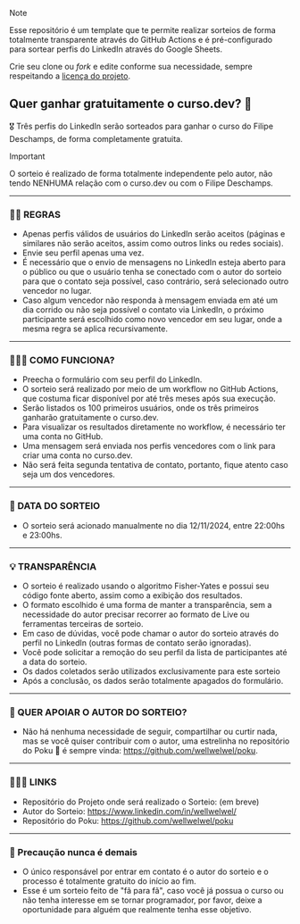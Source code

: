 > [!NOTE]
> Esse repositório é um template que te permite realizar sorteios de forma totalmente transparente através do GitHub Actions e é pré-configurado para sortear perfis do LinkedIn através do Google Sheets.
>
> Crie seu clone ou _fork_ e edite conforme sua necessidade, sempre respeitando a [licença do projeto](https://github.com/wellwelwel/google-forms-giveaway-template/blob/main/LICENSE).

## Quer ganhar gratuitamente o curso.dev? 🙌

🎖️ Três perfis do LinkedIn serão sorteados para ganhar o curso do Filipe Deschamps, de forma completamente gratuita.

> [!IMPORTANT]
> O sorteio é realizado de forma totalmente independente pelo autor, não tendo NENHUMA relação com o curso.dev ou com o Filipe Deschamps.

---

### 🧑‍⚖️ REGRAS

- Apenas perfis válidos de usuários do LinkedIn serão aceitos (páginas e similares não serão aceitos, assim como outros links ou redes sociais).
- Envie seu perfil apenas uma vez.
- É necessário que o envio de mensagens no LinkedIn esteja aberto para o público ou que o usuário tenha se conectado com o autor do sorteio para que o contato seja possível, caso contrário, será selecionado outro vencedor no lugar.
- Caso algum vencedor não responda à mensagem enviada em até um dia corrido ou não seja possível o contato via LinkedIn, o próximo participante será escolhido como novo vencedor em seu lugar, onde a mesma regra se aplica recursivamente.

---

### 🧙🏻‍♂️ COMO FUNCIONA?

- Preecha o formulário com seu perfil do LinkedIn.
- O sorteio será realizado por meio de um workflow no GitHub Actions, que costuma ficar disponível por até três meses após sua execução.
- Serão listados os 100 primeiros usuários, onde os três primeiros ganharão gratuitamente o curso.dev.
- Para visualizar os resultados diretamente no workflow, é necessário ter uma conta no GitHub.
- Uma mensagem será enviada nos perfis vencedores com o link para criar uma conta no curso.dev.
- Não será feita segunda tentativa de contato, portanto, fique atento caso seja um dos vencedores.

---

### 📆 DATA DO SORTEIO

- O sorteio será acionado manualmente no dia 12/11/2024, entre 22:00hs e 23:00hs.

---

### 💡 TRANSPARÊNCIA

- O sorteio é realizado usando o algoritmo Fisher-Yates e possui seu código fonte aberto, assim como a exibição dos resultados.
- O formato escolhido é uma forma de manter a transparência, sem a necessidade do autor precisar recorrer ao formato de Live ou ferramentas terceiras de sorteio.
- Em caso de dúvidas, você pode chamar o autor do sorteio através do perfil no LinkedIn (outras formas de contato serão ignoradas).
- Você pode solicitar a remoção do seu perfil da lista de participantes até a data do sorteio.
- Os dados coletados serão utilizados exclusivamente para este sorteio
- Após a conclusão, os dados serão totalmente apagados do formulário.

---

### 💙 QUER APOIAR O AUTOR DO SORTEIO?

- Não há nenhuma necessidade de seguir, compartilhar ou curtir nada, mas se você quiser contribuir com o autor, uma estrelinha no repositório do Poku 🐷 é sempre vinda: https://github.com/wellwelwel/poku.

---

### 🙋🏻‍♂️ LINKS

- Repositório do Projeto onde será realizado o Sorteio: (em breve)
- Autor do Sorteio: https://www.linkedin.com/in/wellwelwel/
- Repositório do Poku: https://github.com/wellwelwel/poku

---

### 🔐 Precaução nunca é demais

- O único responsável por entrar em contato é o autor do sorteio e o processo é totalmente gratuito do início ao fim.
- Esse é um sorteio feito de "fã para fã", caso você já possua o curso ou não tenha interesse em se tornar programador, por favor, deixe a oportunidade para alguém que realmente tenha esse objetivo.
